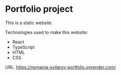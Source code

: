 # Portfolio project

This is a static website.

Technologies used to make this website:
- React
- TypeScript
- HTML
- CSS

URL: https://nemanja-svilarov-portfolio.onrender.com/
